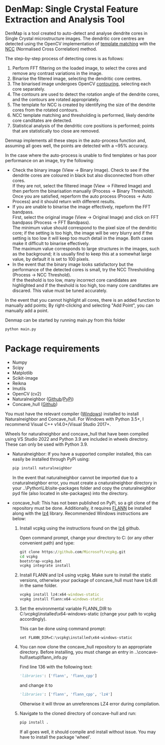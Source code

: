 # DenMap: Single Crystal Feature Extraction and Analysis Tool
DenMap is a tool created to auto-detect and analyse dendrite cores in Single Crystal microstructure images. The dendritic core centres are detected using the OpenCV implementation of [template matching](https://docs.opencv.org/3.4/d4/dc6/tutorial_py_template_matching.html) with the [NCC](https://docs.opencv.org/3.4/df/dfb/group__imgproc__object.html#gga3a7850640f1fe1f58fe91a2d7583695daf9c3ab9296f597ea71f056399a5831da) (Normalised Cross Correlation) method.

The step-by-step process of detecting cores is as follows:

1. Perform FFT filtering on the loaded image, to select the cores and remove any contrast variations in the image.
2. Binarise the filtered image, selecting the dendritic core centres.
3. The binarised image undergoes OpenCV [contouring](https://docs.opencv.org/3.4/d3/dc0/group__imgproc__shape.html#ga17ed9f5d79ae97bd4c7cf18403e1689a), selecting each core separately.
4. The contours are used to detect the rotation angle of the dendrite cores, and the contours are rotated appropriately.
5. The template for NCC is created by identifying the size of the dendrite cores from the rotated contours.
6. NCC template matching and thresholding is performed, likely dendrite core canditates are detected.
7. Statistical analysis of the dendritic core positions is performed; points that are statistically too close are removed.

Denmap implements all these steps in the auto-process function and, assuming all goes well, the points are detected with a ~95% accuracy. 

In the case where the auto-process is unable to find templates or has poor performance on an image, try the following:

* Check the binary image (View -> Binary Image). Check to see if the dendrite cores are coloured in black but also disconnected from other cores. \
If they are not, select the filtered image (View -> Filtered Image) and then perform the binarisation manually (Process -> Binary Threshold). Once you are satisfied, reperform the auto process (Process -> Auto Process) and it should return with different results.
* If you are unable to binarise the image effectively, repeform the FFT bandpass.\
First, select the original image (View -> Original Image) and click on FFT bandpass (Process -> FFT Bandpass).\
The minimum value should correspond to the pixel size of the dendritic core; if the setting is too high, the image will be very blurry and if the setting is too low it will keep too much detail in the image. Both cases make it difficult to binarise effectively.\
The maximum value corresponds to large structures in the images, such as the background; it is usually find to keep this at a somewhat large value, by default it is set to 100 pixels.
* In the event that the binary image looks satisfactory but the performance of the detected cores is small, try the NCC Thresholding (Process -> NCC Threshold). \
If the theshold is too low, many incorrect core candidates are highlighted and if the theshold is too high, too many core canditates are discared. This value must be tuned accurately.

In the event that you cannot highlight all cores, there is an added function to manually add points; By right-clicking and selecting "Add Point", you can manually add a point.

Denmap can be started by running main.py from this folder
```
python main.py
```

# Package requirements

* Numpy
* Scipy
* Matplotlib
* Scikit-image
* Reikna
* Imutils
* OpenCV (cv2)
* Naturalneighbor ([Github](https://github.com/innolitics/natural-neighbor-interpolation)/[PyPi](https://pypi.org/project/naturalneighbor/))
* Concave_hull ([Github](https://github.com/Geodan/concave-hull))

You must have the relevant compiler ([Windows](https://wiki.python.org/moin/WindowsCompilers)) installed to install Naturalneighbor and Concave_hull. For Windows with Python 3.5+, I recommend Visual C++ v14.0+/Visual Studio 2017+.

Wheels for naturalneighbor and concave_hull that have been compiled using VS Studio 2022 and Python 3.9 are included in wheels directory. These can only be used with Python 3.9.

* Naturalneighbor: If you have a supported compiler installed, this can easily be installed through PyPi using:
    ```cmd
    pip install naturalneighbor
    ```
    In the event that naturalneighbor cannot be imported due to a cnaturalneighbor error, you must create a cnaturalneighbor directory in your ..\Python\Lib\site-packages folder and copy the cnaturalneighbor pyd file (also located in site-packages) into the directory.

* concave_hull: This has not been published on PyPi, so a git clone of the repository must be done. Additionally, it requires [FLANN](https://github.com/flann-lib/flann) be installed along with the [lz4](https://github.com/lz4/lz4) library. Recommended Windows instructions are below:
    1. Install vcpkg using the instructions found on the [lz4](https://github.com/lz4/lz4) github.

        Open command prompt, change your directory to C: (or any other convenient path) and type:
        ```cmd
        git clone https://github.com/Microsoft/vcpkg.git
        cd vcpkg
        bootstrap-vcpkg.bat
        vcpkg integrate install
        ```
    2. Install FLANN and lz4 using vcpkg. Make sure to install the static versions, otherwise your package of concave_hull must have lz4.dll in the same folder.
        ```cmd
        vcpkg install lz4:x64-windows-static
        vcpkg install flann:x64-windows-static
        ```
    3. Set the environmental variable FLANN_DIR to C:\\vcpkg\\installed\\x64-windows-static (change your path to vcpkg accordingly).

        This can be done using command prompt:
        ```
        set FLANN_DIR=C:\vcpkg\installed\x64-windows-static
        ```
    4. You can now clone the concave_hull repository to an appropriate directory. Before installing, you must change an entry in ..\\concave-hull\\setup\\flann_info.py

        Find line 136 with the following text:
        ```python
        'libraries': ['flann', 'flann_cpp']
        ```
        and change it to
        ```python
        'libraries': ['flann', 'flann_cpp', 'lz4']
        ```
        Otherwise it will throw an unreferences LZ4 error during compilation.
    5. Navigate to the cloned directory of concave-hull and run:
        ```cmd
        pip install .
        ```
        If all goes well, it should compile and install without issue. You may have to install the package 'wheel'.
